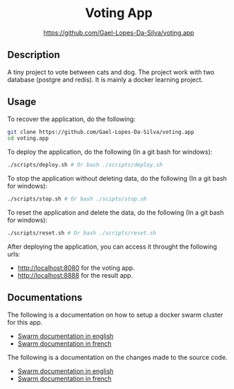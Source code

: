 <div align="center">
	<h1>Voting App</h1>
    <a href="https://github.com/Gael-Lopes-Da-Silva/voting.app">https://github.com/Gael-Lopes-Da-Silva/voting.app</a>
</div>


Description
------------------------------------------------------------------

A tiny project to vote between cats and dog. The project work with two database (postgre and redis). It is mainly a docker learning project.


Usage
------------------------------------------------------------------

To recover the application, do the following:
~~~sh
git clone https://github.com/Gael-Lopes-Da-Silva/voting.app
cd voting.app
~~~

To deploy the application, do the following (In a git bash for windows):
~~~sh
./scripts/deploy.sh # Or bash ./scripts/deploy.sh
~~~

To stop the application without deleting data, do the following (In a git bash for windows):
~~~sh
./scripts/stop.sh # Or bash ./scipts/stop.sh
~~~

To reset the application and delete the data, do the following (In a git bash for windows):
~~~sh
./scripts/reset.sh # Or bash ./scripts/reset.sh
~~~

After deploying the application, you can access it throught the following urls:
- [http://localhost:8080](http://localhost:8080) for the voting app.
- [http://localhost:8888](http://localhost:8888) for the result app.


Documentations
------------------------------------------------------------------

The following is a documentation on how to setup a docker swarm cluster for this app.
- [Swarm documentation in english](./docs/SWARM_EN.md)
- [Swarm documentation in french](./docs/SWARM_FR.md)

The following is a documentation on the changes made to the source code.
- [Swarm documentation in english](./docs/change_code_source_EN.md)
- [Swarm documentation in french](./docs/change_code_source_FR.md)